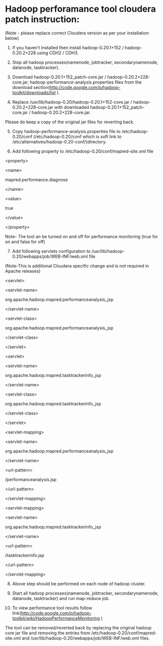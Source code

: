 # Hadoop perforamance tool cloudera patch instruction: #

(Note - please replace correct Cloudera version as per your installation below)

1.	If you haven't installed then install hadoop-0.20.1+152 / hadoop-0.20.2+228 using CDH2 / CDH3.

2. Stop all hadoop processes(namenode, jobtracker, secondarynamenode, datanode, tasktracker).

3.	Download hadoop-0.20.1+152\_patch-core.jar / hadoop-0.20.2+228-core.jar, hadoop-performance-analysis.properties files from the download section(http://code.google.com/p/hadoop-toolkit/downloads/list ).

4.	Replace /usr/lib/hadoop-0.20/hadoop-0.20.1+152-core.jar / hadoop-0.20.2+228-core.jar with  downloaded hadoop-0.20.1+152\_patch-core.jar / hadoop-0.20.2+228-core.jar.

Please do keep a copy of the original jar files for reverting back.



5.	Copy hadoop-performance-analysis.properties file to /etc/hadoop-0.20/conf (/etc/hadoop-0.20/conf which is soft link to /etc/alternatives/hadoop-0.20-conf/)directory.

6.	Add following property to /etc/hadoop-0.20/conf/mapred-site.xml  file
> 

&lt;property&gt;


> > 

&lt;name&gt;

mapred.performance.diagnose

&lt;/name&gt;


> > 

&lt;value&gt;

true

&lt;/value&gt;



> 

&lt;/property&gt;



Note- The tool an be turned on and off for performance monitoring (true for on and false for off)

7.	Add following servlets configuration to /usr/lib/hadoop-0.20/webapps/job/WEB-INF/web.xml  file

(Note-This is additional Cloudera specific change and is not required in Apache releases)

> 

&lt;servlet&gt;


> > 

&lt;servlet-name&gt;

org.apache.hadoop.mapred.performanceanalysis\_jsp

&lt;/servlet-name&gt;


> > 

&lt;servlet-class&gt;

org.apache.hadoop.mapred.performanceanalysis\_jsp

&lt;/servlet-class&gt;



> 

&lt;/servlet&gt;



> 

&lt;servlet&gt;


> > 

&lt;servlet-name&gt;

org.apache.hadoop.mapred.tasktrackerinfo\_jsp

&lt;/servlet-name&gt;


> > 

&lt;servlet-class&gt;

org.apache.hadoop.mapred.tasktrackerinfo\_jsp

&lt;/servlet-class&gt;



> 

&lt;/servlet&gt;



> 

&lt;servlet-mapping&gt;


> > 

&lt;servlet-name&gt;

org.apache.hadoop.mapred.performanceanalysis\_jsp

&lt;/servlet-name&gt;


> > 

&lt;url-pattern&gt;

/performanceanalysis.jsp

&lt;/url-pattern&gt;



> 

&lt;/servlet-mapping&gt;



> 

&lt;servlet-mapping&gt;


> > 

&lt;servlet-name&gt;

org.apache.hadoop.mapred.tasktrackerinfo\_jsp

&lt;/servlet-name&gt;


> > 

&lt;url-pattern&gt;

/tasktrackerinfo.jsp

&lt;/url-pattern&gt;



> 

&lt;/servlet-mapping&gt;



8.	Above step should be performed on each node of hadoop cluster.

9.	 Start all hadoop processes(namenode, jobtracker, secondarynamenode, datanode, tasktracker) and run map-reduce job.

10.	To view performance tool results follow link(http://code.google.com/p/hadoop-toolkit/wiki/HadoopPerformanceMonitoring )

The tool can be removed/reverted back by replacing the original hadoop core jar file and removing the entries from /etc/hadoop-0.20/conf/mapred-site.xml and /usr/lib/hadoop-0.20/webapps/job/WEB-INF/web.xml files.